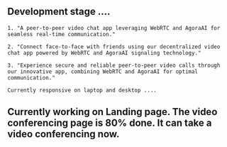 ## Development stage ....
```
1. "A peer-to-peer video chat app leveraging WebRTC and AgoraAI for seamless real-time communication."

2. "Connect face-to-face with friends using our decentralized video chat app powered by WebRTC and AgoraAI signaling technology."

3. "Experience secure and reliable peer-to-peer video calls through our innovative app, combining WebRTC and AgoraAI for optimal communication."

Currently responsive on laptop and desktop ....

```

## Currently working on Landing page. The video conferencing page is 80% done. It can take a video conferencing now.